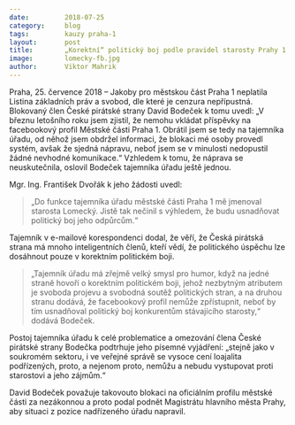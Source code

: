 ```yaml
---
date:         2018-07-25
category:     blog
tags:         kauzy praha-1
layout:       post
title:        „Korektní“ politický boj podle pravidel starosty Prahy 1 Lomeckého
image:        lomecky-fb.jpg
author:       Viktor Mahrik
---
```


Praha, 25. července 2018 – Jakoby pro městskou část Praha 1 neplatila Listina základních práv a svobod, dle které je cenzura nepřípustná. Blokovaný člen České pirátské strany David Bodeček k tomu uvedl: „V březnu letošního roku jsem zjistil, že nemohu vkládat příspěvky na facebookový profil Městské části Praha 1. Obrátil jsem se tedy na tajemníka úřadu, od něhož jsem obdržel informaci, že blokaci mé osoby provedl systém, avšak že sjedná nápravu, neboť jsem se v minulosti nedopustil žádné nevhodné komunikace.“ Vzhledem k tomu, že náprava se neuskutečnila, oslovil Bodeček tajemníka úřadu ještě jednou.

Mgr. Ing. František Dvořák k jeho žádosti uvedl: 

> „Do funkce tajemníka úřadu městské části Praha 1 mě jmenoval starosta Lomecký. Jistě tak nečinil s výhledem, že budu usnadňovat politický boj jeho odpůrcům.“ 

Tajemník v e-mailové korespondenci dodal, že věří, že Česká pirátská strana má mnoho inteligentních členů, kteří vědí, že politického úspěchu lze dosáhnout pouze v korektním politickém boji.

> „Tajemník úřadu má zřejmě velký smysl pro humor, když na jedné straně hovoří o korektním politickém boji, jehož nezbytným atributem je svoboda projevu a svobodná soutěž politických stran, a na druhou stranu dodává, že facebookový profil nemůže zpřístupnit, neboť by tím usnadňoval politický boj konkurentům stávajícího starosty,“ dodává Bodeček. 

Postoj tajemníka úřadu k celé problematice a omezování člena České pirátské strany Bodečka podtrhuje jeho písemné vyjádření: „stejně jako v soukromém sektoru, i ve veřejné správě se vysoce cení loajalita podřízených, proto, a nejenom proto, nemůžu a nebudu vystupovat proti starostovi a jeho zájmům.“

David Bodeček považuje takovouto blokaci na oficiálním profilu městské části za nezákonnou a proto podal podnět Magistrátu hlavního města Prahy, aby situaci z pozice nadřízeného úřadu napravil.
